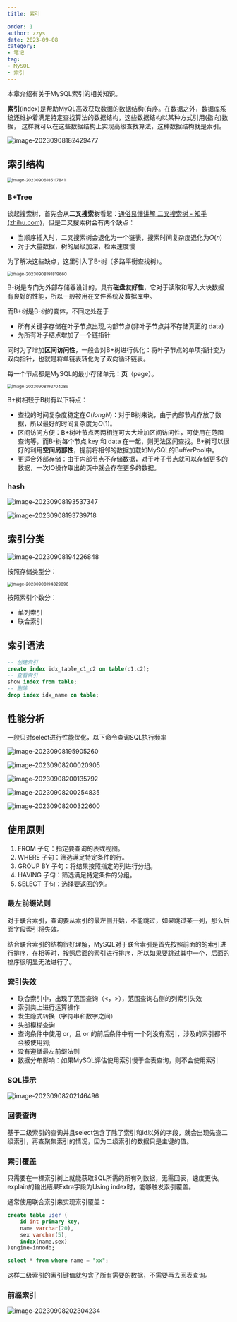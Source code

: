 ```yaml
---
title: 索引

order: 1
author: zzys
date: 2023-09-08
category:
- 笔记
tag:
- MySQL
- 索引
---
```


本章介绍有关于MySQL索引的相关知识。



**索引**(index)是帮助MyQL高效获取数据的数据结构(有序。在数据之外，数据库系统还维护着满足特定查找算法的数据结构，这些数据结构以某种方式引用(指向)数据， 这样就可以在这些数据结构上实现高级查找算法，这种数据结构就是索引。

![image-20230908182429477](https://blog-zzys.oss-cn-beijing.aliyuncs.com/articles/ec703018ac5b0e5b00871b92d0d89ec7.png)

## 索引结构

<img src="https://blog-zzys.oss-cn-beijing.aliyuncs.com/articles/7ab5427f00ad849e7b87e5e7b94b60fd.png" alt="image-20230906185117841" style="zoom:67%;" />

### B+Tree

谈起搜索树，首先会从**二叉搜索树**看起：[通俗易懂讲解 二叉搜索树 - 知乎 (zhihu.com)](https://zhuanlan.zhihu.com/p/29867652)，但是二叉搜索树会有两个缺点：

- 当顺序插入时，二叉搜索树会退化为一个链表，搜索时间复杂度退化为$O(n)$
- 对于大量数据，树的层级加深，检索速度慢

为了解决这些缺点，这里引入了B-树（多路平衡查找树）。

<img src="https://blog-zzys.oss-cn-beijing.aliyuncs.com/articles/5c18eedc9f9aea84ae09835d3b01bec2.png" alt="image-20230908191819660" style="zoom:67%;" />

B-树是专门为外部存储器设计的，具有**磁盘友好性**，它对于读取和写入大块数据有良好的性能，所以一般被用在文件系统及数据库中。

而B+树是B-树的变体，不同之处在于

- 所有关键字存储在叶子节点出现,内部节点(非叶子节点并不存储真正的 data)
- 为所有叶子结点增加了一个链指针

同时为了增加**区间访问性**，一般会对B+树进行优化：将叶子节点的单项指针变为双向指针，也就是将单链表转化为了双向循环链表。

每一个节点都是MySQL的最小存储单元：**页**（page）。

<img src="https://blog-zzys.oss-cn-beijing.aliyuncs.com/articles/79257009185f2c4fa9d920bf16ebd77f.png" alt="image-20230908192704089" style="zoom:67%;" />

B+树相较于B树有以下特点：

- 查找的时间复杂度稳定在$O(longN)$：对于B树来说，由于内部节点存放了数据，所以最好的时间复杂度为$O(1)$。
- 区间访问方便：B+树叶节点两两相连可大大增加区间访问性，可使用在范围查询等，而B-树每个节点 key 和 data 在一起，则无法区间查找。B+树可以很好的利用**空间局部性**，提前将相邻的数据加载如MySQL的BufferPool中。
- 更适合外部存储：由于内部节点不存储数据，对于叶子节点就可以存储更多的数据，一次IO操作取出的页中就会存在更多的数据。

### hash

![image-20230908193537347](https://blog-zzys.oss-cn-beijing.aliyuncs.com/articles/81da2fa3d7770a03d6240b9970090825.png)

![image-20230908193739718](https://blog-zzys.oss-cn-beijing.aliyuncs.com/articles/ceb8c72045d1e41b833901b582d1a189.png)



## 索引分类

![image-20230908194226848](https://blog-zzys.oss-cn-beijing.aliyuncs.com/articles/7a215f68d32316e604e65a81982ccc23.png)

按照存储类型分：

<img src="https://blog-zzys.oss-cn-beijing.aliyuncs.com/articles/ed9487ff19535f87e8077b4fe571415d.png" alt="image-20230908194329898" style="zoom:67%;" />

按照索引个数分：

- 单列索引
- 联合索引





## 索引语法

```sql
-- 创建索引
create index idx_table_c1_c2 on table(c1,c2);
-- 查看索引
show index from table;
-- 删除
drop index idx_name on table;
```

## 性能分析

一般只对select进行性能优化，以下命令查询SQL执行频率

![image-20230908195905260](https://blog-zzys.oss-cn-beijing.aliyuncs.com/articles/55ac09a8300b52939f9e23d9998c6c45.png)

![image-20230908200020905](https://blog-zzys.oss-cn-beijing.aliyuncs.com/articles/88d6263d993f8003956b4234a2efb891.png)

![image-20230908200135792](https://blog-zzys.oss-cn-beijing.aliyuncs.com/articles/3008c9ca247a27c294d933434a953051.png)

![image-20230908200254835](https://blog-zzys.oss-cn-beijing.aliyuncs.com/articles/3db42f8c81f9cf739f056481f8a97b26.png)

![image-20230908200322600](https://blog-zzys.oss-cn-beijing.aliyuncs.com/articles/ebdebdfa05d3c5409acf8bc96890fa76.png)

## 使用原则

1. FROM 子句：指定要查询的表或视图。
2. WHERE 子句：筛选满足特定条件的行。
3. GROUP BY 子句：将结果按照指定的列进行分组。
4. HAVING 子句：筛选满足特定条件的分组。
5. SELECT 子句：选择要返回的列。

### 最左前缀法则

对于联合索引，查询要从索引的最左侧开始，不能跳过，如果跳过某一列，那么后面字段索引将失效。

结合联合索引的结构很好理解，MySQL对于联合索引是首先按照前面的的索引进行排序，在相等时，按照后面的索引进行排序，所以如果要跳过其中一个，后面的排序很明显无法进行了。

### 索引失效

- 联合索引中，出现了范围查询（<，>），范围查询右侧的列索引失效
- 索引类上进行运算操作
- 发生隐式转换（字符串和数字之间）
- 头部模糊查询
- 查询条件中使用 or，且 or 的前后条件中有一个列没有索引，涉及的索引都不会被使用到;
- 没有遵循最左前缀法则
- 数据分布影响：如果MySQL评估使用索引慢于全表查询，则不会使用索引

### SQL提示

![image-20230908202146496](https://blog-zzys.oss-cn-beijing.aliyuncs.com/articles/97d619f485af9e6c55ada58f5df074bd.png)

### 回表查询

基于二级索引的查询并且select包含了除了索引和id以外的字段，就会出现先查二级索引，再查聚集索引的情况，因为二级索引的数据只是主键的值。

### 索引覆盖

只需要在一棵索引树上就能获取SQL所需的所有列数据，无需回表，速度更快。explain的输出结果Extra字段为Using index时，能够触发索引覆盖。

通常使用联合索引来实现索引覆盖：

```sql
create table user (
	id int primary key,
	name varchar(20),
	sex varchar(5),
	index(name,sex)
)engine=innodb;

select * from where name = "xx";
```

这样二级索引的索引键值就包含了所有需要的数据，不需要再去回表查询。

### 前缀索引

![image-20230908202304234](https://blog-zzys.oss-cn-beijing.aliyuncs.com/articles/c8deb493bb0eb749ba42e97ba32d0bee.png)
